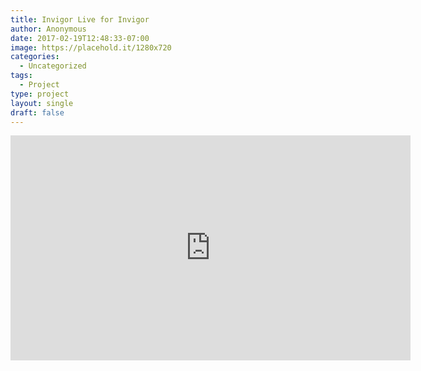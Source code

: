 ```yaml
---
title: Invigor Live for Invigor
author: Anonymous
date: 2017-02-19T12:48:33-07:00
image: https://placehold.it/1280x720
categories:
  - Uncategorized
tags:
  - Project
type: project
layout: single
draft: false
---
```


<iframe src="https://player.vimeo.com/video/31982829" width="640" height="360" frameborder="0" webkitallowfullscreen mozallowfullscreen allowfullscreen></iframe>
